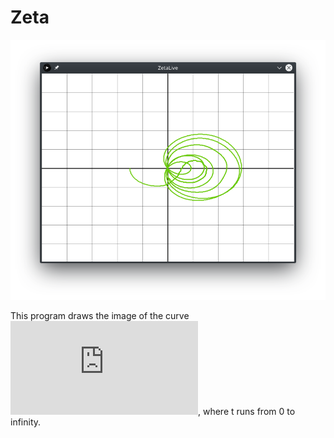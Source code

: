 # Zeta

![snapshot](https://github.com/MiksuLinuxGuy/processing-sketches/blob/master/Zeta/snapshot.png)

This program draws the image of the curve ![zeta(1/2+ti)](http://www.sciweavers.org/tex2img.php?eq=%20%5Czeta%20%5Cleft%28%5Cfrac12%20%2Bti%20%5Cright%29&bc=White&fc=Black&im=png&fs=12&ff=modern&edit=0), where t runs from 0 to infinity.

